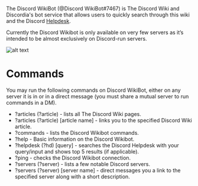 <!-- TITLE: Wikibot -->
<!-- SUBTITLE: Discordia's Discord WikiBot -->

The Discord WikiBot (@Discord WikiBot#7467) is The Discord Wiki and Discordia's bot service that allows users to quickly search through this wiki and the Discord [Helpdesk](https://support.discordapp.com/hc/en-us).

Currently the Discord Wikibot is only available on very few servers as it’s intended to be almost exclusively on Discord-run servers. 

![alt text](http://i.imgur.com/ObkTbVA.png)
# Commands
You may run the following commands on Discord WikiBot, either on any server it is in or in a direct message (you must share a mutual server to run commands in a DM).

* ?articles (?article) - lists all The Discord Wiki pages.
* ?articles (?article) [article name] - links you to the specified Discord Wiki article. 
* ?commands - lists the Discord Wikibot commands.
* ?help - Basic information on the Discord Wikibot.
* ?helpdesk (?hd) [query] - searches the Discord Helpdesk with your query/input and shows top 5 results (if applicable). 
* ?ping - checks the Discord Wikibot connection.
* ?servers (?server) - lists a few notable Discord servers.
* ?servers (?server) [server name] - direct messages you a link to the specified server along with a short description.
